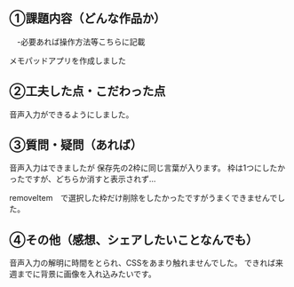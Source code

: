 ## ①課題内容（どんな作品か）
　-必要あれば操作方法等こちらに記載

メモパッドアプリを作成しました


## ②工夫した点・こだわった点

音声入力ができるようにしました。

## ③質問・疑問（あれば）

音声入力はできましたが
保存先の2枠に同じ言葉が入ります。
枠は1つにしたかったですが、どちらか消すと表示されず…

 removeItem　で選択した枠だけ削除をしたかったですがうまくできませんでした。


## ④その他（感想、シェアしたいことなんでも）

音声入力の解明に時間をとられ、CSSをあまり触れませんでした。
できれば来週までに背景に画像を入れ込みたいです。
